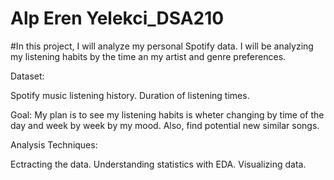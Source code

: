 # Alp Eren Yelekci_DSA210
 #In this project, I will analyze my personal Spotify data. I will be analyzing my listening habits by the time an my artist and genre preferences.

 
 Dataset: 
 
 Spotify music listening history.
 Duration of listening times.

 
 Goal: My plan is to see my listening habits is wheter changing by time of the day and week by week by my mood. Also, find potential new similar songs.

 Analysis Techniques: 
 
 Ectracting the data.
 Understanding statistics with EDA.
 Visualizing data.
